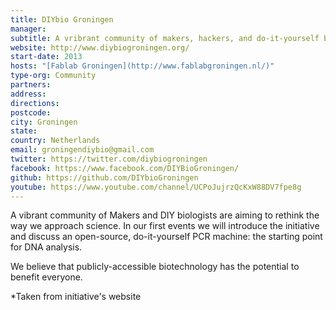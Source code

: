 ```yaml
---
title: DIYbio Groningen
manager:
subtitle: A vribrant community of makers, hackers, and do-it-yourself biologists
website: http://www.diybiogroningen.org/
start-date: 2013
hosts: "[Fablab Groningen](http://www.fablabgroningen.nl/)"
type-org: Community
partners:
address:
directions:
postcode:
city: Groningen
state:
country: Netherlands
email: groningendiybio@gmail.com
twitter: https://twitter.com/diybiogroningen
facebook: https://www.facebook.com/DIYBioGroningen/
github: https://github.com/DIYbioGroningen
youtube: https://www.youtube.com/channel/UCPoJujrzQcKxW88DV7fpe8g
---
```


A vibrant community of Makers and DIY biologists are aiming to rethink the way we approach science. In our first events we will introduce the initiative and discuss an open-source, do-it-yourself PCR machine: the starting point for DNA analysis.


We believe that publicly-accessible biotechnology has the potential to benefit everyone.


\*Taken from initiative's website
